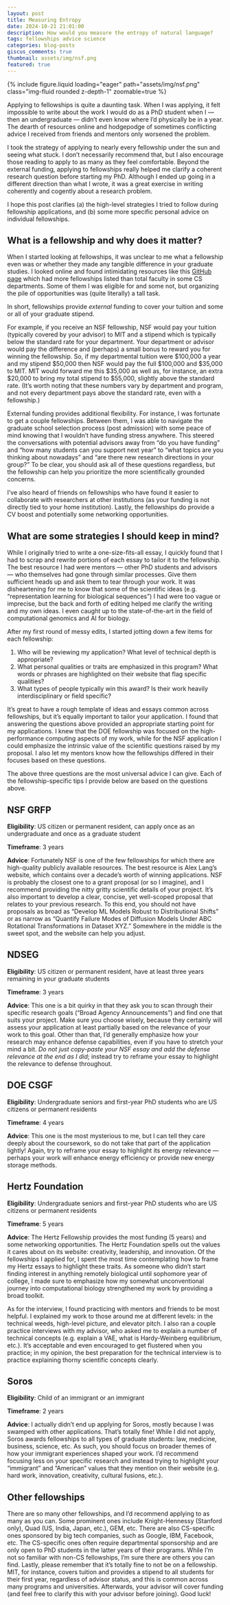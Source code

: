```yaml
---
layout: post
title: Measuring Entropy
date: 2024-10-21 21:01:00
description: How would you measure the entropy of natural language?
tags: fellowships advice science
categories: blog-posts
giscus_comments: true
thumbnail: assets/img/nsf.png
featured: true
---
```


<div class="row mt-3">
    <div class="col-sm mt-3 mt-md-0">
        {% include figure.liquid loading="eager" path="assets/img/nsf.png" class="img-fluid rounded z-depth-1" zoomable=true %}
    </div>
</div>


Applying to fellowships is quite a daunting task. When I was applying, it felt impossible to write about the work I would do as a PhD student when I — then an undergraduate — didn’t even know where I’d physically be in a year. The dearth of resources online and hodgepodge of sometimes conflicting advice I received from friends and mentors only worsened the problem. 

I took the strategy of applying to nearly every fellowship under the sun and seeing what stuck. I don’t necessarily recommend that, but I also encourage those reading to apply to as many as they feel comfortable. Beyond the external funding, applying to fellowships really helped me clarify a coherent research question before starting my PhD. Although I ended up going in a different direction than what I wrote, it was a great exercise in writing coherently and cogently about a research problem.

I hope this post clarifies (a) the high-level strategies I tried to follow during fellowship applications, and (b) some more specific personal advice on individual fellowships.

## What is a fellowship and why does it matter?
When I started looking at fellowships, it was unclear to me what a fellowship even was or whether they made any tangible difference in your graduate studies. I looked online and found intimidating resources like this [GitHub page](https://github.com/chinasaokolo/csGraduateFellowships) which had more fellowships listed than total faculty in some CS departments. Some of them I was eligible for and some not, but organizing the pile of opportunities was (quite literally) a tall task.

In short, fellowships provide _external_ funding to cover your tuition and some or all of your graduate stipend.

For example, if you receive an NSF fellowship, NSF would pay your tuition (typically covered by your advisor) to MIT and a stipend which is typically below the standard rate for your department. Your department or advisor would pay the difference and (perhaps) a small bonus to reward you for winning the fellowship. So, if my departmental tuition were $100,000 a year and my stipend $50,000 then NSF would pay the full $100,000 and $35,000 to MIT. MIT would forward me this $35,000 as well as, for instance, an extra $20,000 to bring my total stipend to $55,000, slightly above the standard rate. (It’s worth noting that these numbers vary by department and program, and not every department pays above the standard rate, even with a fellowship.)

External funding provides additional flexibility. For instance, I was fortunate to get a couple fellowships. Between them, I was able to navigate the graduate school selection process (post admission) with some peace of mind knowing that I wouldn’t have funding stress anywhere. This steered the conversations with potential advisors away from “do you have funding” and “how many students can you support next year” to “what topics are you thinking about nowadays” and “are there new research directions in your group?” To be clear, you should ask all of these questions regardless, but the fellowship can help you prioritize the more scientifically grounded concerns.

I’ve also heard of friends on fellowships who have found it easier to collaborate with researchers at other institutions (as your funding is not directly tied to your home institution). Lastly, the fellowships do provide a CV boost and potentially some networking opportunities.


## What are some strategies I should keep in mind?
While I originally tried to write a one-size-fits-all essay, I quickly found that I had to scrap and rewrite portions of each essay to tailor it to the fellowship. The best resource I had were mentors — other PhD students and advisors — who themselves had gone through similar processes. Give them sufficient heads up and ask them to tear through your work. It was disheartening for me to know that some of the scientific ideas (e.g. “representation learning for biological sequences”) I had were too vague or imprecise, but the back and forth of editing helped me clarify the writing and my own ideas. I even caught up to the state-of-the-art in the field of computational genomics and AI for biology.

After my first round of messy edits, I started jotting down a few items for each fellowship:
1. Who will be reviewing my application? What level of technical depth is appropriate?
2. What personal qualities or traits are emphasized in this program? What words or phrases are highlighted on their website that flag specific qualities?
3. What types of people typically win this award? Is their work heavily interdisciplinary or field specific?

It’s great to have a rough template of ideas and essays common across fellowships, but it’s equally important to tailor your application. I found that answering the questions above provided an appropriate starting point for my applications. I knew that the DOE fellowship was focused on the high-performance computing aspects of my work, while for the NSF application I could emphasize the intrinsic value of the scientific questions raised by my proposal. I also let my mentors know how the fellowships differed in their focuses based on these questions.

The above three questions are the most universal advice I can give. Each of the fellowship-specific tips I provide below are based on the questions above. 

## NSF GRFP
**Eligibility**: US citizen or permanent resident, can apply once as an undergraduate and once as a graduate student

**Timeframe**: 3 years

**Advice**: Fortunately NSF is one of the few fellowships for which there are high-quality publicly available resources. The best resource is Alex Lang’s website, which contains over a decade’s worth of winning applications. NSF is probably the closest one to a grant proposal (or so I imagine), and I recommend providing the nitty gritty scientific details of your project. It’s also important to develop a clear, concise, yet well-scoped proposal that relates to your previous research. To this end, you should not have proposals as broad as “Develop ML Models Robust to Distributional Shifts” or as narrow as “Quantify Failure Modes of Diffusion Models Under ABC Rotational Transformations in Dataset XYZ.” Somewhere in the middle is the sweet spot, and the website can help you adjust.

## NDSEG
**Eligibility**: US citizen or permanent resident, have at least three years remaining in your graduate students

**Timeframe**: 3 years

**Advice**: This one is a bit quirky in that they ask you to scan through their specific research goals (“Broad Agency Announcements”) and find one that suits your project. Make sure you choose wisely, because they certainly will assess your application at least partially based on the relevance of your work to this goal. Other than that, I’d generally emphasize how your research may enhance defense capabilities, even if you have to stretch your mind a bit. _Do not just copy-paste your NSF essay and add the defense relevance at the end as I did_; instead try to reframe your essay to highlight the relevance to defense throughout.


## DOE CSGF
**Eligibility**: Undergraduate seniors and first-year PhD students who are US citizens or permanent residents

**Timeframe**: 4 years

**Advice**: This one is the most mysterious to me, but I can tell they care deeply about the coursework, so do not take that part of the application lightly! Again, try to reframe your essay to highlight its energy relevance — perhaps your work will enhance energy efficiency or provide new energy storage methods.


## Hertz Foundation
**Eligibility**: Undergraduate seniors and first-year PhD students who are US citizens or permanent residents

**Timeframe**: 5 years

**Advice**: The Hertz Fellowship provides the most funding (5 years) and some networking opportunities. The Hertz Foundation spells out the values it cares about on its website: creativity, leadership, and innovation. Of the fellowships I applied for, I spent the most time contemplating how to frame my Hertz essays to highlight these traits. As someone who didn’t start finding interest in anything remotely biological until sophomore year of college, I made sure to emphasize how my somewhat unconventional journey into computational biology strengthened my work by providing a broad toolkit.

As for the interview, I found practicing with mentors and friends to be most helpful. I explained my work to those around me at different levels: in the technical weeds, high-level picture, and elevator pitch. I also ran a couple practice interviews with my advisor, who asked me to explain a number of technical concepts (e.g. explain a VAE, what is Hardy-Weinberg equilibrium, etc.). It’s acceptable and even encouraged to get flustered when you practice; in my opinion, the best preparation for the technical interview is to practice explaining thorny scientific concepts clearly.


## Soros
**Eligibility**: Child of an immigrant or an immigrant

**Timeframe**: 2 years

**Advice**: I actually didn’t end up applying for Soros, mostly because I was swamped with other applications. That’s totally fine! While I did not apply, Soros awards fellowships to all types of graduate students: law, medicine, business, science, etc. As such, you should focus on broader themes of how your immigrant experiences shaped your work. I’d recommend focusing less on your specific research and instead trying to highlight your “immigrant” and “American” values that they mention on their website (e.g. hard work, innovation, creativity, cultural fusions, etc.).


## Other fellowships
There are so many other fellowships, and I’d recommend applying to as many as you can. Some prominent ones include Knight-Hennessy (Stanford only), Quad (US, India, Japan, etc.), GEM, etc. There are also CS-specific ones sponsored by big tech companies, such as Google, IBM, Facebook, etc. The CS-specific ones often require departmental sponsorship and are only open to PhD students in the latter years of their programs. While I’m not so familiar with non-CS fellowships, I’m sure there are others you can find. Lastly, please remember that it’s totally fine to not be on a fellowship. MIT, for instance, covers tuition and provides a stipend to all students for their first year, regardless of advisor status, and this is common across many programs and universities. Afterwards, your advisor will cover funding (and feel free to clarify this with your advisor before joining). Good luck!
